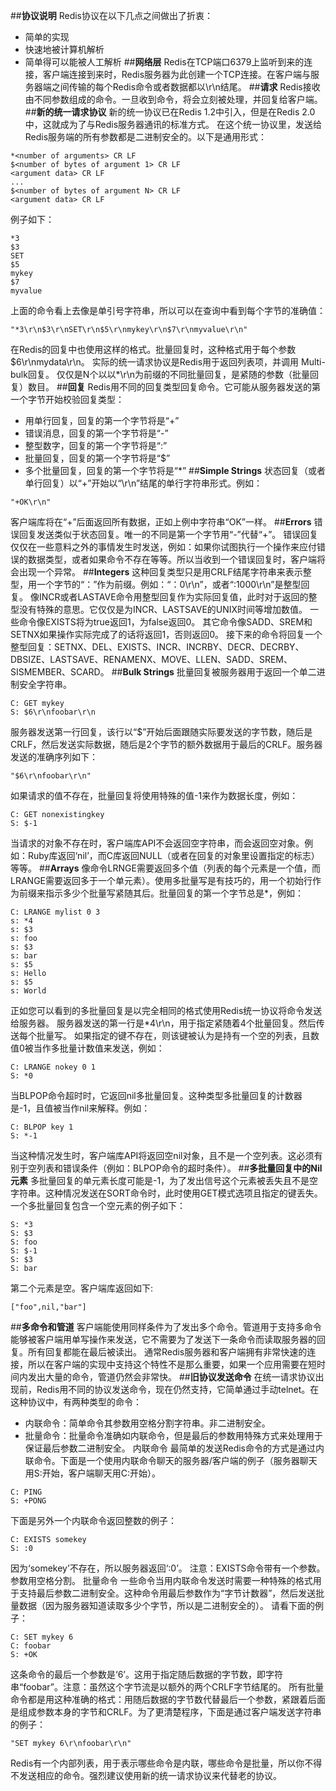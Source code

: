 ##**协议说明**
Redis协议在以下几点之间做出了折衷：

-  简单的实现
-  快速地被计算机解析
-  简单得可以能被人工解析
##**网络层**
Redis在TCP端口6379上监听到来的连接，客户端连接到来时，Redis服务器为此创建一个TCP连接。在客户端与服务器端之间传输的每个Redis命令或者数据都以\r\n结尾。
##**请求**
Redis接收由不同参数组成的命令。一旦收到命令，将会立刻被处理，并回复给客户端。
##**新的统一请求协议**
新的统一协议已在Redis 1.2中引入，但是在Redis 2.0中，这就成为了与Redis服务器通讯的标准方式。
在这个统一协议里，发送给Redis服务端的所有参数都是二进制安全的。以下是通用形式：
```
*<number of arguments> CR LF
$<number of bytes of argument 1> CR LF
<argument data> CR LF
...
$<number of bytes of argument N> CR LF
<argument data> CR LF
```
例子如下：
```
*3
$3
SET
$5
mykey
$7
myvalue
```
上面的命令看上去像是单引号字符串，所以可以在查询中看到每个字节的准确值：
```
"*3\r\n$3\r\nSET\r\n$5\r\nmykey\r\n$7\r\nmyvalue\r\n"
```
在Redis的回复中也使用这样的格式。批量回复时，这种格式用于每个参数$6\r\nmydata\r\n。 实际的统一请求协议是Redis用于返回列表项，并调用 Multi-bulk回复。 仅仅是N个以以\*\r\n为前缀的不同批量回复，是紧随的参数（批量回复）数目。
##**回复**
Redis用不同的回复类型回复命令。它可能从服务器发送的第一个字节开始校验回复类型：

-  用单行回复，回复的第一个字节将是“+”
-  错误消息，回复的第一个字节将是“-”
-  整型数字，回复的第一个字节将是“:”
-  批量回复，回复的第一个字节将是“$”
-  多个批量回复，回复的第一个字节将是“*”
##**Simple Strings**
状态回复（或者单行回复）以“+”开始以“\r\n”结尾的单行字符串形式。例如：
```
"+OK\r\n"
```
客户端库将在“+”后面返回所有数据，正如上例中字符串“OK”一样。
##**Errors**
错误回复发送类似于状态回复。唯一的不同是第一个字节用“-”代替“+”。
错误回复仅仅在一些意料之外的事情发生时发送，例如：如果你试图执行一个操作来应付错误的数据类型，或者如果命令不存在等等。所以当收到一个错误回复时，客户端将会出现一个异常。
##**Integers**
这种回复类型只是用CRLF结尾字符串来表示整型，用一个字节的“：”作为前缀。例如：“：0\r\n”，或者“:1000\r\n”是整型回复。
像INCR或者LASTAVE命令用整型回复作为实际回复值，此时对于返回的整型没有特殊的意思。它仅仅是为INCR、LASTSAVE的UNIX时间等增加数值。
一些命令像EXISTS将为true返回1，为false返回0。
其它命令像SADD、SREM和SETNX如果操作实际完成了的话将返回1，否则返回0。
接下来的命令将回复一个整型回复：SETNX、DEL、EXISTS、INCR、INCRBY、DECR、DECRBY、DBSIZE、LASTSAVE、RENAMENX、MOVE、LLEN、SADD、SREM、SISMEMBER、SCARD。
##**Bulk Strings**
批量回复被服务器用于返回一个单二进制安全字符串。
```
C: GET mykey
S: $6\r\nfoobar\r\n
```
服务器发送第一行回复，该行以“$”开始后面跟随实际要发送的字节数，随后是CRLF，然后发送实际数据，随后是2个字节的额外数据用于最后的CRLF。服务器发送的准确序列如下：
```
"$6\r\nfoobar\r\n"
```
如果请求的值不存在，批量回复将使用特殊的值-1来作为数据长度，例如：
```
C: GET nonexistingkey
S: $-1
```
当请求的对象不存在时，客户端库API不会返回空字符串，而会返回空对象。例如：Ruby库返回‘nil’，而C库返回NULL（或者在回复的对象里设置指定的标志）等等。
##**Arrays**
像命令LRNGE需要返回多个值（列表的每个元素是一个值，而LRANGE需要返回多于一个单元素）。使用多批量写是有技巧的，用一个初始行作为前缀来指示多少个批量写紧随其后。批量回复的第一个字节总是*，例如：
```
C: LRANGE mylist 0 3
s: *4
s: $3
s: foo
s: $3
s: bar
s: $5
s: Hello
s: $5
s: World
```
正如您可以看到的多批量回复是以完全相同的格式使用Redis统一协议将命令发送给服务器。
服务器发送的第一行是*4\r\n，用于指定紧随着4个批量回复。然后传送每个批量写。
如果指定的键不存在，则该键被认为是持有一个空的列表，且数值0被当作多批量计数值来发送，例如：
```
C: LRANGE nokey 0 1
S: *0
```
当BLPOP命令超时时，它返回nil多批量回复。这种类型多批量回复的计数器是-1，且值被当作nil来解释。例如：
```
C: BLPOP key 1
S: *-1
```
当这种情况发生时，客户端库API将返回空nil对象，且不是一个空列表。这必须有别于空列表和错误条件（例如：BLPOP命令的超时条件）。
##**多批量回复中的Nil元素**
多批量回复的单元素长度可能是-1，为了发出信号这个元素被丢失且不是空字符串。这种情况发送在SORT命令时，此时使用GET模式选项且指定的键丢失。一个多批量回复包含一个空元素的例子如下：
```
S: *3
S: $3
S: foo
S: $-1
S: $3
S: bar
```
第二个元素是空。客户端库返回如下:
```
["foo",nil,"bar"]
```
##**多命令和管道**
客户端能使用同样条件为了发出多个命令。管道用于支持多命令能够被客户端用单写操作来发送，它不需要为了发送下一条命令而读取服务器的回复。所有回复都能在最后被读出。
通常Redis服务器和客户端拥有非常快速的连接，所以在客户端的实现中支持这个特性不是那么重要，如果一个应用需要在短时间内发出大量的命令，管道仍然会非常快。
##**旧协议发送命令**
在统一请求协议出现前，Redis用不同的协议发送命令，现在仍然支持，它简单通过手动telnet。在这种协议中，有两种类型的命令：
-  内联命令：简单命令其参数用空格分割字符串。非二进制安全。
-  批量命令：批量命令准确如内联命令，但是最后的参数用特殊方式来处理用于保证最后参数二进制安全。 内联命令
最简单的发送Redis命令的方式是通过内联命令。下面是一个使用内联命令聊天的服务器/客户端的例子（服务器聊天用S:开始，客户端聊天用C:开始）。
```
C: PING
S: +PONG
```
下面是另外一个内联命令返回整数的例子：
```
C: EXISTS somekey
S: :0
```
因为‘somekey’不存在，所以服务器返回‘:0’。
注意：EXISTS命令带有一个参数。参数用空格分割。
批量命令
一些命令当用内联命令发送时需要一种特殊的格式用于支持最后参数二进制安全。这种命令用最后参数作为“字节计数器”，然后发送批量数据（因为服务器知道读取多少个字节，所以是二进制安全的）。
请看下面的例子：
```
C: SET mykey 6
C: foobar
S: +OK
```
这条命令的最后一个参数是‘6’。这用于指定随后数据的字节数，即字符串“foobar”。注意：虽然这个字节流是以额外的两个CRLF字节结尾的。
所有批量命令都是用这种准确的格式：用随后数据的字节数代替最后一个参数，紧跟着后面是组成参数本身的字节和CRLF。为了更清楚程序，下面是通过客户端发送字符串的例子：
```
"SET mykey 6\r\nfoobar\r\n"
```
Redis有一个内部列表，用于表示哪些命令是内联，哪些命令是批量，所以你不得不发送相应的命令。强烈建议使用新的统一请求协议来代替老的协议。